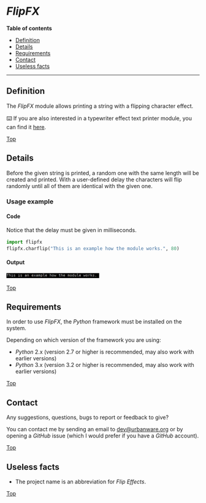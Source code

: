 # *FlipFX*

**Table of contents**
*   [Definition](#definition)
*   [Details](#details)
*   [Requirements](#requirements)
*   [Contact](#contact)
*   [Useless facts](#useless-facts)

----

## Definition

The *FlipFX* module allows printing a string with a flipping character effect.

:keyboard: If you are also interested in a typewriter effect text printer module, you can find it [here](https://github.com/urbanware-org/typefx).

[Top](#flipfx)

## Details

Before the given string is printed, a random one with the same length will be created and printed. With a user-defined delay the characters will flip randomly until all of them are identical with the given one.

### Usage example

#### Code

Notice that the delay must be given in milliseconds.

```python
import flipfx
flipfx.charflip("This is an example how the module works.", 80)
```

#### Output

<img src="https://raw.githubusercontent.com/urbanware-org/flipfx/master/gif/flipfx.gif" alt="FlipFX sample output" width="48%">

[Top](#flipfx)

## Requirements

In order to use *FlipFX*, the *Python* framework must be installed on the system.

Depending on which version of the framework you are using:

*   *Python* 2.x (version 2.7 or higher is recommended, may also work with earlier versions)
*   *Python* 3.x (version 3.2 or higher is recommended, may also work with earlier versions)

[Top](#flipfx)

## Contact

Any suggestions, questions, bugs to report or feedback to give?

You can contact me by sending an email to [dev@urbanware.org](mailto:dev@urbanware.org) or by opening a *GitHub* issue (which I would prefer if you have a *GitHub* account).

[Top](#flipfx)

## Useless facts

*   The project name is an abbreviation for *Flip Effects*.

[Top](#flipfx)

